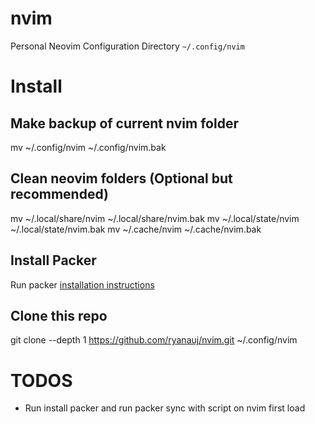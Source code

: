 # nvim
Personal Neovim Configuration Directory `~/.config/nvim`

# Install 

## Make backup of current nvim folder
mv ~/.config/nvim ~/.config/nvim.bak

## Clean neovim folders (Optional but recommended)
mv ~/.local/share/nvim ~/.local/share/nvim.bak
mv ~/.local/state/nvim ~/.local/state/nvim.bak
mv ~/.cache/nvim ~/.cache/nvim.bak

## Install Packer
Run packer [installation instructions](https://github.com/wbthomason/packer.nvim#quickstart)

## Clone this repo
git clone --depth 1 https://github.com/ryanauj/nvim.git ~/.config/nvim

# TODOS
- Run install packer and run packer sync with script on nvim first load
